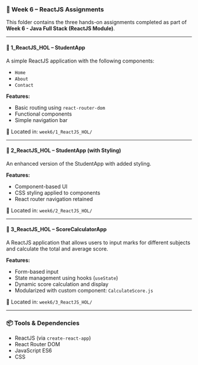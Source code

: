### 📁 Week 6 – ReactJS Assignments

This folder contains the three hands-on assignments completed as part of **Week 6 - Java Full Stack (ReactJS Module)**.

---

#### 📌 1_ReactJS_HOL – StudentApp

A simple ReactJS application with the following components:
- `Home`
- `About`
- `Contact`

**Features:**
- Basic routing using `react-router-dom`
- Functional components
- Simple navigation bar

📂 Located in: `week6/1_ReactJS_HOL/`

---

#### 📌 2_ReactJS_HOL – StudentApp (with Styling)

An enhanced version of the StudentApp with added styling.

**Features:**
- Component-based UI
- CSS styling applied to components
- React router navigation retained

📂 Located in: `week6/2_ReactJS_HOL/`

---

#### 📌 3_ReactJS_HOL – ScoreCalculatorApp

A ReactJS application that allows users to input marks for different subjects and calculate the total and average score.

**Features:**
- Form-based input
- State management using hooks (`useState`)
- Dynamic score calculation and display
- Modularized with custom component: `CalculateScore.js`

📂 Located in: `week6/3_ReactJS_HOL/`

---

### 📦 Tools & Dependencies

- ReactJS (via `create-react-app`)
- React Router DOM
- JavaScript ES6
- CSS
